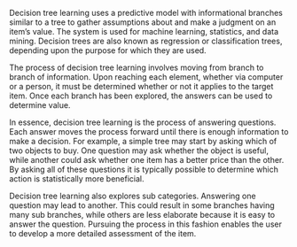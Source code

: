 Decision tree learning uses a predictive model with informational branches similar to a tree to gather assumptions about and make a judgment on an item’s value. The system is used for machine learning, statistics, and data mining. Decision trees are also known as regression or classification trees, depending upon the purpose for which they are used.

The process of decision tree learning involves moving from branch to branch of information. Upon reaching each element, whether via computer or a person, it must be determined whether or not it applies to the target item. Once each branch has been explored, the answers can be used to determine value.

In essence, decision tree learning is the process of answering questions. Each answer moves the process forward until there is enough information to make a decision. For example, a simple tree may start by asking which of two objects to buy. One question may ask whether the object is useful, while another could ask whether one item has a better price than the other. By asking all of these questions it is typically possible to determine which action is statistically more beneficial.

Decision tree learning also explores sub categories. Answering one question may lead to another. This could result in some branches having many sub branches, while others are less elaborate because it is easy to answer the question. Pursuing the process in this fashion enables the user to develop a more detailed assessment of the item.
